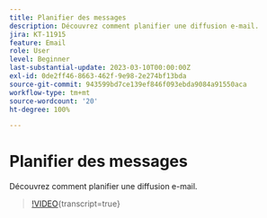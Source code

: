 ```yaml
---
title: Planifier des messages
description: Découvrez comment planifier une diffusion e-mail.
jira: KT-11915
feature: Email
role: User
level: Beginner
last-substantial-update: 2023-03-10T00:00:00Z
exl-id: 0de2ff46-8663-462f-9e98-2e274bf13bda
source-git-commit: 943599bd7ce139ef846f093ebda9084a91550aca
workflow-type: tm+mt
source-wordcount: '20'
ht-degree: 100%

---
```


# Planifier des messages

Découvrez comment planifier une diffusion e-mail.

>[!VIDEO](https://video.tv.adobe.com/v/3420638/?learn=on&captions=fre_fr){transcript=true}

